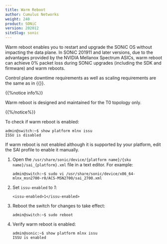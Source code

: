 ```yaml
---
title: Warm Reboot
author: Cumulus Networks
weight: 240
product: SONiC
version: 202012
siteSlug: sonic
---
```


Warm reboot enables you to restart and upgrade the SONiC OS without impacting the data plane. In SONiC 201911 and later versions, due to the advantages provided by the NVIDIA Mellanox Spectrum ASICs, warm reboot can achieve 0% packet loss during SONiC upgrades (including the SDK and firmware) and warm reboots.

Control plane downtime requirements as well as scaling requirements are the same as in {{<link url="Fast-Reboot">}}.

{{%notice info%}}

Warm reboot is designed and maintained for the T0 topology only.

{{%/notice%}}

To check if warm reboot is enabled:

```
admin@switch:~$ show platform mlnx issu
ISSU is disabled
```

If warm reboot is not enabled although it is supported by your platform, edit the SAI profile to enable it manually.

1. Open the `/usr/share/sonic/device/{platform name}/{sku name}/sai_{platform}.xml` file in a text editor. For example:

       admin@switch:~$ sudo vi /usr/share/sonic/device/x86_64-mlnx_msn2700-r0/ACS-MSN2700/sai_2700.xml
1. Set `issu-enabled` to _1_:

       <issu-enabled>1</issu-enabled>
1. Reboot the switch for changes to take effect:

       admin@switch:~$ sudo reboot 
1. Verify warm reboot is enabled:

       admin@sonic:~$ show platform mlnx issu
       ISSU is enabled
